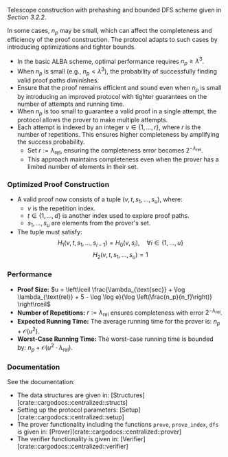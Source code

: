 Telescope construction with prehashing and bounded DFS scheme given in _Section 3.2.2_.

In some cases, $n_p$ may be small, which can affect the completeness and efficiency of the proof construction. The protocol adapts to such cases by introducing optimizations and tighter bounds.
- In the basic ALBA scheme, optimal performance requires $n_p \geq \lambda^3$.
- When $n_p$ is small (e.g., $n_p < \lambda^3$), the probability of successfully finding valid proof paths diminishes.
- Ensure that the proof remains efficient and sound even when $n_p$ is small by introducing an improved protocol with tighter guarantees on the number of attempts and running time.
- When $n_p$ is too small to guarantee a valid proof in a single attempt, the protocol allows the prover to make multiple attempts.
- Each attempt is indexed by an integer $v \in \{1, \ldots, r\}$, where $r$ is the number of repetitions. This ensures higher completeness by amplifying the success probability.
    - Set $r := \lambda_{\text{rel}}$, ensuring the completeness error becomes $2^{-\lambda_{\text{rel}}}$.
    - This approach maintains completeness even when the prover has a limited number of elements in their set.

### Optimized Proof Construction
- A valid proof now consists of a tuple $(v, t, s_1, \ldots, s_u)$, where:
    - $v$ is the repetition index.
    - $t \in \{1, \ldots, d\}$ is another index used to explore proof paths.
    - $s_1, \ldots, s_u$ are elements from the prover's set.
- The tuple must satisfy:
  $$
  H_1(v, t, s_1, \ldots, s_{i-1}) = H_0(v, s_i), \quad \forall i \in \{1, \ldots, u\}
  $$
  $$
  H_2(v, t, s_1, \ldots, s_u) = 1
  $$

### Performance
- **Proof Size:** $u = \left\lceil \frac{\lambda_{\text{sec}} + \log \lambda_{\text{rel}} + 5 - \log \log e}{\log \left(\frac{n_p}{n_f}\right)} \right\rceil$
- **Number of Repetitions:**  $r := \lambda_{\text{rel}}$ ensures completeness with error $2^{-\lambda_{\text{rel}}}$.
- **Expected Running Time:** The average running time for the prover is: $n_p + \mathcal{O}(u^2)$.
- **Worst-Case Running Time:** The worst-case running time is bounded by: $n_p + \mathcal{O}(u^2 \cdot \lambda_{\text{rel}})$.


### Documentation
See the documentation:
- The data structures are given in: [Structures][crate::cargodocs::centralized::structs]
- Setting up the protocol parameters: [Setup][crate::cargodocs::centralized::setup]
- The prover functionality including the functions `prove`, `prove_index`, `dfs` is given in: [Prover][crate::cargodocs::centralized::prover]
- The verifier functionality is given in: [Verifier][crate::cargodocs::centralized::verifier]